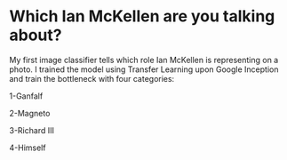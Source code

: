# Which Ian McKellen are you talking about?
My first image classifier tells which role Ian McKellen is representing on a photo.
I trained the model using Transfer Learning upon Google Inception and train the bottleneck with four categories:

1-Ganfalf

2-Magneto

3-Richard III

4-Himself

